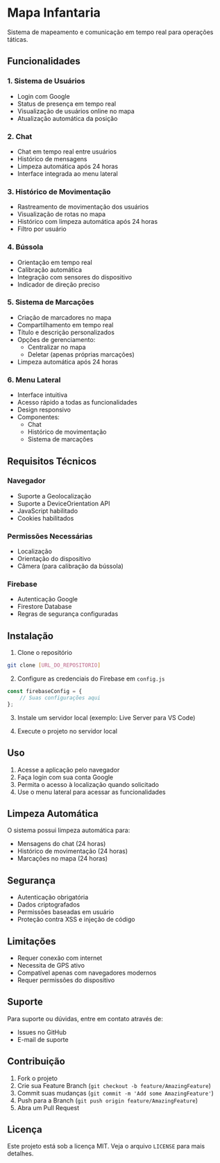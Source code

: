 # Mapa Infantaria

Sistema de mapeamento e comunicação em tempo real para operações táticas.

## Funcionalidades

### 1. Sistema de Usuários
- Login com Google
- Status de presença em tempo real
- Visualização de usuários online no mapa
- Atualização automática da posição

### 2. Chat
- Chat em tempo real entre usuários
- Histórico de mensagens
- Limpeza automática após 24 horas
- Interface integrada ao menu lateral

### 3. Histórico de Movimentação
- Rastreamento de movimentação dos usuários
- Visualização de rotas no mapa
- Histórico com limpeza automática após 24 horas
- Filtro por usuário

### 4. Bússola
- Orientação em tempo real
- Calibração automática
- Integração com sensores do dispositivo
- Indicador de direção preciso

### 5. Sistema de Marcações
- Criação de marcadores no mapa
- Compartilhamento em tempo real
- Título e descrição personalizados
- Opções de gerenciamento:
  - Centralizar no mapa
  - Deletar (apenas próprias marcações)
- Limpeza automática após 24 horas

### 6. Menu Lateral
- Interface intuitiva
- Acesso rápido a todas as funcionalidades
- Design responsivo
- Componentes:
  - Chat
  - Histórico de movimentação
  - Sistema de marcações

## Requisitos Técnicos

### Navegador
- Suporte a Geolocalização
- Suporte a DeviceOrientation API
- JavaScript habilitado
- Cookies habilitados

### Permissões Necessárias
- Localização
- Orientação do dispositivo
- Câmera (para calibração da bússola)

### Firebase
- Autenticação Google
- Firestore Database
- Regras de segurança configuradas

## Instalação

1. Clone o repositório
```bash
git clone [URL_DO_REPOSITORIO]
```

2. Configure as credenciais do Firebase em `config.js`
```javascript
const firebaseConfig = {
    // Suas configurações aqui
};
```

3. Instale um servidor local (exemplo: Live Server para VS Code)

4. Execute o projeto no servidor local

## Uso

1. Acesse a aplicação pelo navegador
2. Faça login com sua conta Google
3. Permita o acesso à localização quando solicitado
4. Use o menu lateral para acessar as funcionalidades

## Limpeza Automática

O sistema possui limpeza automática para:
- Mensagens do chat (24 horas)
- Histórico de movimentação (24 horas)
- Marcações no mapa (24 horas)

## Segurança

- Autenticação obrigatória
- Dados criptografados
- Permissões baseadas em usuário
- Proteção contra XSS e injeção de código

## Limitações

- Requer conexão com internet
- Necessita de GPS ativo
- Compatível apenas com navegadores modernos
- Requer permissões do dispositivo

## Suporte

Para suporte ou dúvidas, entre em contato através de:
- Issues no GitHub
- E-mail de suporte

## Contribuição

1. Fork o projeto
2. Crie sua Feature Branch (`git checkout -b feature/AmazingFeature`)
3. Commit suas mudanças (`git commit -m 'Add some AmazingFeature'`)
4. Push para a Branch (`git push origin feature/AmazingFeature`)
5. Abra um Pull Request

## Licença

Este projeto está sob a licença MIT. Veja o arquivo `LICENSE` para mais detalhes.
